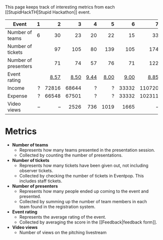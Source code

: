 This page keeps track of interesting metrics from each [[StupidHackTH|Stupid Hackathon]] event.

| Event | 1 | 2 | 3 | 4 | 5 | 6 | 7 | 8 |
| ---- | ---:| ---:| ---:| ---:| ---:| ---:| ---:| ---:|
| Number of teams | 6 | 30 | 23 | 20 | 22 | 15 | 33 | 25 |
| Number of tickets |   | 97 | 105 | 80 | 139 | 105 | 174 | 150 |
| Number of presenters |   | 71 | 74 | 57 | 76 | 71 | 122 | 72 |
| Event rating |   | [8.57](/wiki/Feedback/sht2) | [8.50](/wiki/Feedback/sht3) | [9.44](/wiki/Feedback/sht4) | [8.00](/wiki/Feedback/sht5) | [9.00](/wiki/Feedback/sht6) | [8.85](/wiki/Feedback/sht7) | [8.60](/wiki/Feedback/sht8) |
| Income | ? | 72816 | 68644 | ? | ? | 33332 | 110720 | 119923 |
| Expense | ? | 66548 | 67501 | ? | ? | 33332 | 102311 | 118274 |
| Video views | – | – | 2526 | 736 | 1019 | 1665 | – | 3918 |

# Metrics

- **Number of teams**
    - Represents how many teams presented in the presentation session.
    - Collected by counting the number of presentations.
- **Number of tickets**
    - Represents how many tickets have been given out, not including observer tickets.
    - Collected by checking the number of tickets in Eventpop. This includes staff tickets.
- **Number of presenters**
    - Represents how many people ended up coming to the event and presented.
    - Collected by summing up the number of team members in each team found in the registration system.
- **Event rating**
    - Represents the average rating of the event.
    - Collected by averaging the score in the [[Feedback|feedback form]].
- **Video views**
    - Number of views on the pitching livestream